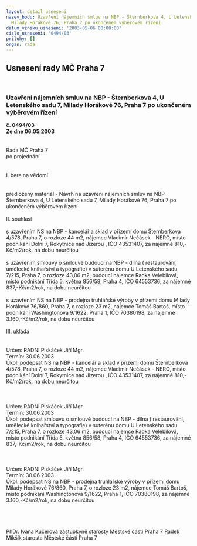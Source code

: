 ```yaml
---
layout: detail_usneseni
nazev_bodu: Uzavření nájemních smluv na NBP - Šternberkova 4, U Letenského sadu 7,
  Milady Horákové 76, Praha 7 po ukončeném výběrovém řízení
datum_vzniku_usneseni: '2003-05-06 00:00:00'
cislo_usneseni: '0494/03'
prilohy: []
organ: rada
---
```

<div id="ucUsn_pList" class="usn">
	<span><h2>Usnesení rady MČ Praha 7 </h2>
<br></span><div class="standBody">
<span><h3>Uzavření nájemních smluv na NBP - Šternberkova 4, U Letenského sadu 7, Milady Horákové 76, Praha 7 po ukončeném výběrovém řízení</h3></span><div class="center">
		<strong>č. 0494/03</strong><br>
	</div>
<div class="center">
		<strong>Ze dne 06.05.2003</strong><br><br>
	</div>
<br>Rada MČ Praha 7<br>po projednání<br><br><br>I.	bere na vědomí<br><br> <br>předložený materiál - Návrh na uzavření nájemních smluv na NBP - Šternberkova 4, U Letenského sadu 7, Milady Horákové 76, Praha 7 po ukončeném výběrovém řízení <br><br>II.	souhlasí <br><br>s uzavřením  NS na NBP - kancelář a sklad v přízemí domu Šternberkova 4/578, Praha 7, o rozloze 44 m2,  nájemce Vladimír Nečásek - NERO, místo podnikání Dolní 7, Rokytnice nad Jizerou , IČO 43531407, za nájemné 810,-Kč/m2/rok, na dobu neurčitou<br><br>s uzavřením smlouvy o smlouvě budoucí na NBP - dílna ( restaurování, umělecké knihařství a typografie) v suterénu domu U Letenského sadu 7/215, Praha 7, o rozloze 43,06 m2,  budoucí nájemce Radka Velebilová, místo podnikání Třída 5. května 856/58, Praha 4, IČO 64553736, za nájemné 837,-Kč/m2/rok, na dobu neurčitou <br><br>s uzavřením  NS na NBP - prodejna truhlářské výroby v přízemí domu Milady Horákové 76/860, Praha 7, o rozloze 23 m2,  nájemce Tomáš Bartoš, místo podnikání Washingtonova 9/1622, Praha 1, IČO 70380198, za nájemné 3.160,-Kč/m2/rok, na dobu neurčitou<br><br>III.	ukládá <br><br> <br>Určen:	RADNI Piskáček Jiří Mgr.<br>Termín: 30.06.2003<br>Úkol:	podepsat NS na NBP - kancelář a sklad v přízemí domu Šternberkova 4/578, Praha 7, o rozloze 44 m2,  nájemce Vladimír Nečásek - NERO, místo podnikání Dolní 7, Rokytnice nad Jizerou , IČO 43531407, za nájemné 810,-Kč/m2/rok, na dobu neurčitou<br> <br><br> <br>Určen:	RADNI Piskáček Jiří Mgr.<br>Termín: 30.06.2003<br>Úkol:	podepsat smlouvu o smlouvě budoucí na NBP - dílna ( restaurování, umělecké knihařství a typografie) v suterénu domu U Letenského sadu 7/215, Praha 7, o rozloze 43,06 m2,  budoucí nájemce Radka Velebilová, místo podnikání Třída 5. května 856/58, Praha 4, IČO 64553736, za nájemné 837,-Kč/m2/rok, na dobu neurčitou <br> <br><br><br>Určen:	RADNI Piskáček Jiří Mgr.<br>Termín: 30.06.2003<br>Úkol:	podepsat NS na NBP - prodejna truhlářské výroby v přízemí domu Milady Horákové 76/860, Praha 7, o rozloze 23 m2,  nájemce Tomáš Bartoš, místo podnikání Washingtonova 9/1622, Praha 1, IČO 70380198, za nájemné 3.160,-Kč/m2/rok, na dobu neurčitou<br> <br><br> <br>	<br>PhDr. Ivana Kučerová zástupkyně starosty Městské části Praha 7	 Radek Mikšík starosta Městské části Praha 7<br>	<br><br>
</div>
</div>
